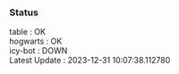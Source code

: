 ### Status


table : OK  
hogwarts : OK  
icy-bot : DOWN  
Latest Update : 2023-12-31 10:07:38.112780

